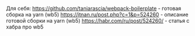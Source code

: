Для себя:
https://github.com/taniarascia/webpack-boilerplate - готовая сборка на yarn (wb5)
https://itnan.ru/post.php?c=1&p=524260 - описание готовой сборки на yarn (wb5)
https://habr.com/ru/post/524260/ - статья с хабра про wb5
